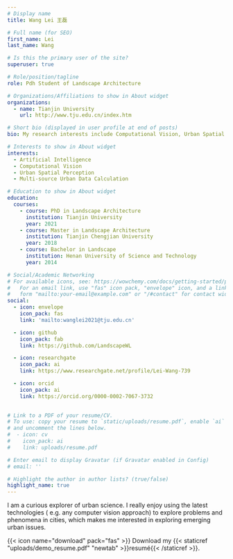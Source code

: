 ```yaml
---
# Display name
title: Wang Lei 王磊

# Full name (for SEO)
first_name: Lei
last_name: Wang

# Is this the primary user of the site?
superuser: true

# Role/position/tagline
role: Pdh Student of Landscape Architecture

# Organizations/Affiliations to show in About widget
organizations:
  - name: Tianjin University
    url: http://www.tju.edu.cn/index.htm

# Short bio (displayed in user profile at end of posts)
bio: My research interests include Computational Vision, Urban Spatial Perception and Multi-source Urban Data Calculation.

# Interests to show in About widget
interests:
  - Artificial Intelligence
  - Computational Vision
  - Urban Spatial Perception
  - Multi-source Urban Data Calculation

# Education to show in About widget
education:
  courses:
    - course: PhD in Landscape Architecture
      institution: Tianjin University
      year: 2021
    - course: Master in Landscape Architecture
      institution: Tianjin Chengjian University
      year: 2018
    - course: Bachelor in Landscape
      institution: Henan University of Science and Technology
      year: 2014

# Social/Academic Networking
# For available icons, see: https://wowchemy.com/docs/getting-started/page-builder/#icons
#   For an email link, use "fas" icon pack, "envelope" icon, and a link in the
#   form "mailto:your-email@example.com" or "/#contact" for contact widget.
social:
  - icon: envelope
    icon_pack: fas
    link: 'mailto:wanglei2021@tju.edu.cn'

  - icon: github
    icon_pack: fab
    link: https://github.com/LandscapeWL

  - icon: researchgate
    icon_pack: ai
    link: https://www.researchgate.net/profile/Lei-Wang-739

  - icon: orcid
    icon_pack: ai
    link: https://orcid.org/0000-0002-7067-3732
  

# Link to a PDF of your resume/CV.
# To use: copy your resume to `static/uploads/resume.pdf`, enable `ai` icons in `params.yaml`,
# and uncomment the lines below.
#  - icon: cv
#    icon_pack: ai
#    link: uploads/resume.pdf

# Enter email to display Gravatar (if Gravatar enabled in Config)
# email: ''

# Highlight the author in author lists? (true/false)
highlight_name: true
---
```


 I am a curious explorer of urban science. I really enjoy using the latest technologies ( e.g. any computer vision approach) to explore problems and phenomena in cities, which makes me interested in exploring emerging urban issues.

{{< icon name="download" pack="fas" >}} Download my {{< staticref "uploads/demo_resume.pdf" "newtab" >}}resumé{{< /staticref >}}.

